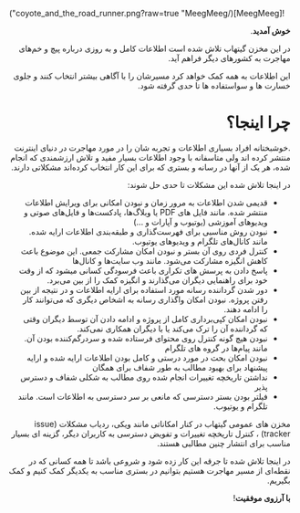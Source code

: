 <div dir="rtl" align="right">

<p align="center">
![MeegMeeg](/coyote_and_the_road_runner.png?raw=true "MeegMeeg")
</p>  

  
**خوش آمدید**.
  
در این مخزن گیتهاب تلاش شده است اطلاعات کامل و به روزی درباره پیچ و خم‌های مهاجرت به کشورهای دیگر فراهم آید.
  
این اطلاعات به همه کمک خواهد کرد مسیرشان را با آگاهی بیشتر انتخاب کنند و جلوی خسارت ها و سواستفاده ها تا حدی گرفته شود.
  
# چرا اینجا؟
  
.خوشبختانه افراد بسیاری اطلاعات و تجربه شان را در مورد مهاجرت در دنیای اینترنت منتشر کرده اند
ولی متاسفانه با وجود اطلاعات بسیار مفید و تلاش ارزشمندی که انجام شده، هر یک از آنها در رسانه و بستری که برای این کار انتخاب کرده‌اند مشکلاتی دارند.

  در اینجا تلاش شده این مشکلات تا حدی حل شوند:
  
  - قدیمی شدن اطلاعات به مرور زمان و نبودن امکانی برای ویرایش اطلاعات منتشر شده. مانند فایل های PDF یا وبلاگ‌ها، پادکست‌ها و فایل‌های صوتی و ویدیوهای آموزشی (یوتیوب و آپارات و ...)
  - نبودن روش مناسبی برای فهرست‌گذاری و طبقه‌بندی اطلاعات ارایه شده. مانند کانال‌های تلگرام و ویدیوهای یوتیوب. 
  - کنترل فردی روی آن بستر و نبودن امکان مشارکت جمعی. این موضوع باعث کاهش انگیزه مشارکت می‌شود. مانند وب سایت‌ها و کانال‌ها
  - پاسخ دادن به پرسش های تکراری باعث فرسودگی کسانی میشود که از وقت خود برای راهنمایی دیگران می‌گذارند و انگیزه کمک را از بین می‌برد.
  - دور شدن گرداننده رسانه مورد استفاده برای ارایه اطلاعات و در نتیجه از بین رفتن پروژه. نبودن امکان واگذاری رسانه به اشخاص دیگری که می‌توانند کار را ادامه دهند.
  - نبودن امکان کپی‌برداری کامل از پروژه و ادامه دادن آن توسط دیگران وقتی که گرداننده آن را ترک می‌کند یا با دیگران همکاری نمی‌کند.
  - نبودن هیچ گونه کنترل روی محتوای فرستاده شده و سردرگم‌کننده بودن آن. مانند پیام‌ها در گروه های تلگرام
  - نبودن امکان بحث در مورد درستی و کامل بودن اطلاعات ارایه شده و ارایه پیشنهاد برای بهبود مطالب به طور شفاف برای همگان
  - نداشتن تاریخچه تغییرات انجام شده روی مطالب به شکلی شفاف و دسترس پذیر
  - فیلتر بودن بستر دسترسی که مانعی بر سر دسترسی به اطلاعات است. مانند تلگرام و یوتیوب.
  
مخزن های عمومی گیتهاب در کنار امکاناتی مانند ویکی، ردیاب مشکلات (issue tracker) ، کنترل تاریخچه تغییرات و تفویض دسترسی به کاربران دیگر، گزینه ای بسیار مناسب برای انتشار چنین مطالبی هستند. 
  
در اینجا تلاش شده تا جرقه این کار زده شود و شروعی باشد تا همه کسانی که در نقطه‌ای از مسیر مهاجرت هستیم بتوانیم در بستری مناسب به یکدیگر کمک کنیم و کمک بگیریم. 
  
**با آرزوی موفقیت**!
  
</div>
